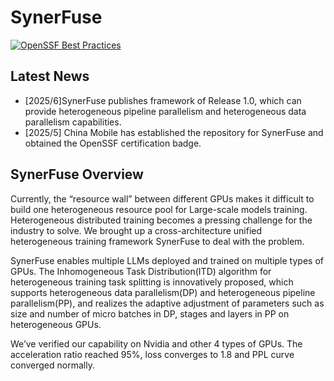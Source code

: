 # SynerFuse
[![OpenSSF Best Practices](https://www.bestpractices.dev/projects/10803/badge)](https://www.bestpractices.dev/projects/10803)
## Latest News
- [2025/6]SynerFuse publishes framework of Release 1.0, which can provide heterogeneous pipeline parallelism and heterogeneous data parallelism capabilities.
- [2025/5] China Mobile has established the repository for SynerFuse and obtained the OpenSSF certification badge.
## SynerFuse Overview
Currently, the “resource wall” between different GPUs makes it difficult to build one heterogeneous resource pool for Large-scale models training. Heterogeneous distributed training becomes a pressing challenge for the industry to solve. We brought up a cross-architecture unified heterogeneous training framework SynerFuse to deal with the problem.

SynerFuse enables multiple LLMs deployed and trained on multiple types of GPUs. The Inhomogeneous Task Distribution(ITD) algorithm for heterogeneous training task splitting is innovatively proposed, which supports heterogeneous data parallelism(DP) and heterogeneous pipeline parallelism(PP), and realizes the adaptive adjustment of parameters such as size and number of micro batches in DP, stages and layers in PP on heterogeneous GPUs.

We’ve verified our capability on Nvidia and other 4 types of GPUs. The acceleration ratio reached 95%, loss converges to 1.8 and PPL curve converged normally.
